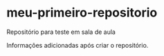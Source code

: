# meu-primeiro-repositorio
Repositório para teste em sala de aula

Informações adicionadas após criar o repositório.
